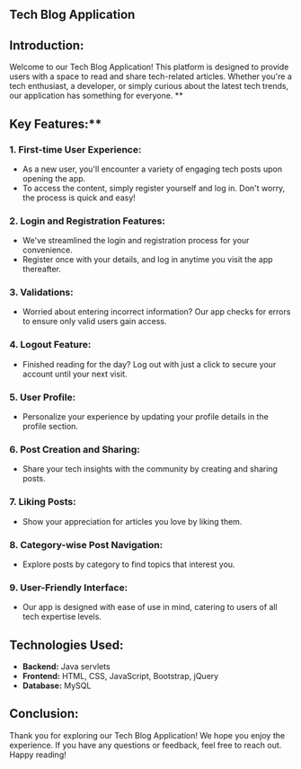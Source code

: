 
## **Tech Blog Application**

## Introduction:
Welcome to our Tech Blog Application! This platform is designed to provide users with a space to read and share tech-related articles. Whether you're a tech enthusiast, a developer, or simply curious about the latest tech trends, our application has something for everyone.
**
## Key Features:**

### 1. First-time User Experience:
- As a new user, you'll encounter a variety of engaging tech posts upon opening the app.
- To access the content, simply register yourself and log in. Don't worry, the process is quick and easy!

### 2. Login and Registration Features:
- We've streamlined the login and registration process for your convenience.
- Register once with your details, and log in anytime you visit the app thereafter.

### 3. Validations:
- Worried about entering incorrect information? Our app checks for errors to ensure only valid users gain access.

### 4. Logout Feature:
- Finished reading for the day? Log out with just a click to secure your account until your next visit.

### 5. User Profile:
- Personalize your experience by updating your profile details in the profile section.

### 6. Post Creation and Sharing:
- Share your tech insights with the community by creating and sharing posts.

### 7. Liking Posts:
- Show your appreciation for articles you love by liking them.

### 8. Category-wise Post Navigation:
- Explore posts by category to find topics that interest you.

### 9. User-Friendly Interface:
- Our app is designed with ease of use in mind, catering to users of all tech expertise levels.

## Technologies Used:
- **Backend:** Java servlets
- **Frontend:** HTML, CSS, JavaScript, Bootstrap, jQuery
- **Database:** MySQL

## Conclusion:
Thank you for exploring our Tech Blog Application! We hope you enjoy the experience. If you have any questions or feedback, feel free to reach out. Happy reading!
